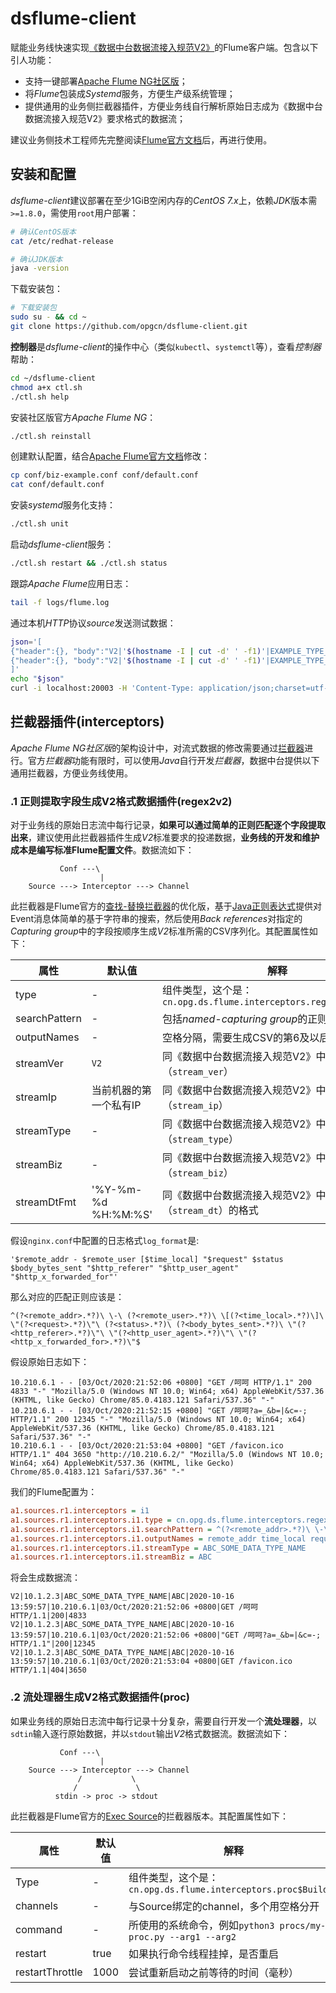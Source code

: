 # dsflume-client

赋能业务线快速实现[《数据中台数据流接入规范V2》](https://gitlab.opg.cn/snippets/21)的Flume客户端。包含以下引人功能：

- 支持一键部署[Apache Flume NG社区版](http://flume.apache.org/releases/content/1.9.0/FlumeUserGuide.html)；
- 将*Flume*包装成*Systemd*服务，方便生产级系统管理；
- 提供通用的业务侧拦截器插件，方便业务线自行解析原始日志成为《数据中台数据流接入规范V2》要求格式的数据流；

建议业务侧技术工程师先完整阅读[Flume官方文档](https://flume.liyifeng.org/)后，再进行使用。

## 安装和配置

*dsflume-client*建议部署在至少1GiB空闲内存的*CentOS 7.x*上，依赖*JDK*版本需`>=1.8.0`，需使用`root`用户部署：
```bash
# 确认CentOS版本
cat /etc/redhat-release

# 确认JDK版本
java -version
```

下载安装包：
```bash
# 下载安装包
sudo su - && cd ~
git clone https://github.com/opgcn/dsflume-client.git
```

**控制器**是*dsflume-client*的操作中心（类似`kubectl`、`systemctl`等），查看*控制器*帮助：
```bash
cd ~/dsflume-client
chmod a+x ctl.sh
./ctl.sh help
```

安装社区版官方*Apache Flume NG*：
```bash
./ctl.sh reinstall
```

创建默认配置，结合[Apache Flume官方文档](http://flume.apache.org/releases/content/1.9.0/FlumeUserGuide.html)修改：
```bash
cp conf/biz-example.conf conf/default.conf
cat conf/default.conf
```

安装*systemd*服务化支持：
```bash
./ctl.sh unit
```

启动*dsflume-client*服务：
```bash
./ctl.sh restart && ./ctl.sh status
```

跟踪*Apache Flume*应用日志：
```bash
tail -f logs/flume.log
```

通过本机*HTTP*协议*source*发送测试数据：
```bash
json='[
{"header":{}, "body":"V2|'$(hostname -I | cut -d' ' -f1)'|EXAMPLE_TYPE_1|EXAMPLE|'$(date +"%F %T")'|line-1"},
{"header":{}, "body":"V2|'$(hostname -I | cut -d' ' -f1)'|EXAMPLE_TYPE_2|EXAMPLE|'$(date +"%F %T")'|line-2"}
]'
echo "$json"
curl -i localhost:20003 -H 'Content-Type: application/json;charset=utf-8' -d "$json"
```

## 拦截器插件(interceptors)

*Apache Flume NG社区版*的架构设计中，对流式数据的修改需要通过[拦截器](https://flume.liyifeng.org/#id54)进行。官方*拦截器*功能有限时，可以使用*Java*自行开发*拦截器*，数据中台提供以下通用拦截器，方便业务线使用。

### .1 正则提取字段生成V2格式数据插件(regex2v2)

对于业务线的原始日志流中每行记录，**如果可以通过简单的正则匹配逐个字段提取出来**，建议使用此拦截器插件生成*V2*标准要求的投递数据，**业务线的开发和维护成本是编写标准Flume配置文件**。数据流如下：

```text
           Conf ---\
                    |
    Source ---> Interceptor ---> Channel
```

此拦截器是Flume官方的[查找-替换拦截器](https://flume.liyifeng.org/#id59)的优化版，基于[Java正则表达式](https://docs.oracle.com/javase/8/docs/api/java/util/regex/Pattern.html)提供对Event消息体简单的基于字符串的搜索，然后使用*Back references*对指定的*Capturing group*中的字段按顺序生成*V2*标准所需的CSV序列化。其配置属性如下：

属性 | 默认值 | 解释
---- | ---- | ----
type | - | 组件类型，这个是：`cn.opg.ds.flume.interceptors.regex2v2$Builder`
searchPattern | - | 包括*named-capturing group*的正则表达式
outputNames | - | 空格分隔，需要生成CSV的第6及以后字段名
streamVer | `V2` | 同《数据中台数据流接入规范V2》中描述（`stream_ver`）
streamIp | 当前机器的第一个私有IP | 同《数据中台数据流接入规范V2》中描述（`stream_ip`）
streamType | - | 同《数据中台数据流接入规范V2》中描述（`stream_type`）
streamBiz | - | 同《数据中台数据流接入规范V2》中描述（`stream_biz`）
streamDtFmt | '%Y-%m-%d %H:%M:%S' | 同《数据中台数据流接入规范V2》中描述（`stream_dt`）的格式

假设`nginx.conf`中配置的日志格式`log_format`是:
```text
'$remote_addr - $remote_user [$time_local] "$request" $status $body_bytes_sent "$http_referer" "$http_user_agent" "$http_x_forwarded_for"'
```

那么对应的匹配正则应该是：
```text
^(?<remote_addr>.*?)\ \-\ (?<remote_user>.*?)\ \[(?<time_local>.*?)\]\ \"(?<request>.*?)\"\ (?<status>.*?)\ (?<body_bytes_sent>.*?)\ \"(?<http_referer>.*?)\"\ \"(?<http_user_agent>.*?)\"\ \"(?<http_x_forwarded_for>.*?)\"$
```

假设原始日志如下：
```text
10.210.6.1 - - [03/Oct/2020:21:52:06 +0800] "GET /呵呵 HTTP/1.1" 200 4833 "-" "Mozilla/5.0 (Windows NT 10.0; Win64; x64) AppleWebKit/537.36 (KHTML, like Gecko) Chrome/85.0.4183.121 Safari/537.36" "-"
10.210.6.1 - - [03/Oct/2020:21:52:15 +0800] "GET /呵呵?a=_&b=|&c=-; HTTP/1.1" 200 12345 "-" "Mozilla/5.0 (Windows NT 10.0; Win64; x64) AppleWebKit/537.36 (KHTML, like Gecko) Chrome/85.0.4183.121 Safari/537.36" "-"
10.210.6.1 - - [03/Oct/2020:21:53:04 +0800] "GET /favicon.ico HTTP/1.1" 404 3650 "http://10.210.6.2/" "Mozilla/5.0 (Windows NT 10.0; Win64; x64) AppleWebKit/537.36 (KHTML, like Gecko) Chrome/85.0.4183.121 Safari/537.36" "-"
```

我们的Flume配置为：
```ini
a1.sources.r1.interceptors = i1
a1.sources.r1.interceptors.i1.type = cn.opg.ds.flume.interceptors.regex2v2$Builder
a1.sources.r1.interceptors.i1.searchPattern = ^(?<remote_addr>.*?)\ \-\ (?<remote_user>.*?)\ \[(?<time_local>.*?)\]\ \"(?<request>.*?)\"\ (?<status>.*?)\ (?<body_bytes_sent>.*?)\ \"(?<http_referer>.*?)\"\ \"(?<http_user_agent>.*?)\"\ \"(?<http_x_forwarded_for>.*?)\"$
a1.sources.r1.interceptors.i1.outputNames = remote_addr time_local request status body_bytes_sent
a1.sources.r1.interceptors.i1.streamType = ABC_SOME_DATA_TYPE_NAME
a1.sources.r1.interceptors.i1.streamBiz = ABC
```

将会生成数据流：
```text
V2|10.1.2.3|ABC_SOME_DATA_TYPE_NAME|ABC|2020-10-16 13:59:57|10.210.6.1|03/Oct/2020:21:52:06 +0800|GET /呵呵 HTTP/1.1|200|4833
V2|10.1.2.3|ABC_SOME_DATA_TYPE_NAME|ABC|2020-10-16 13:59:57|10.210.6.1|03/Oct/2020:21:52:06 +0800|"GET /呵呵?a=_&b=|&c=-; HTTP/1.1"|200|12345
V2|10.1.2.3|ABC_SOME_DATA_TYPE_NAME|ABC|2020-10-16 13:59:57|10.210.6.1|03/Oct/2020:21:53:04 +0800|GET /favicon.ico HTTP/1.1|404|3650
```

### .2 流处理器生成V2格式数据插件(proc)

如果业务线的原始日志流中每行记录十分复杂，需要自行开发一个**流处理器**，以`sdtin`输入逐行原始数据，并以`stdout`输出*V2*格式数据流。数据流如下：

```text
           Conf ---\
                    |
    Source ---> Interceptor ---> Channel
               /           \
              /             \
          stdin -> proc -> stdout
```

此拦截器是Flume官方的[Exec Source](https://flume.liyifeng.org/#exec-source)的拦截器版本。其配置属性如下：

属性 | 默认值 | 解释
---- | ---- | ----
Type | - | 组件类型，这个是：`cn.opg.ds.flume.interceptors.proc$Builder`
channels | - | 与Source绑定的channel，多个用空格分开
command | - | 所使用的系统命令，例如`python3 procs/my-proc.py --arg1 --arg2`
restart | true | 如果执行命令线程挂掉，是否重启
restartThrottle | 1000 | 尝试重新启动之前等待的时间（毫秒）




